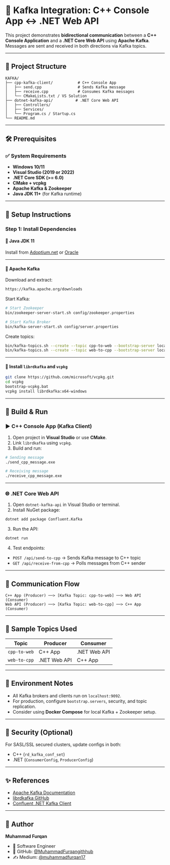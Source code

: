 
# 📡 Kafka Integration: C++ Console App ↔ .NET Web API

This project demonstrates **bidirectional communication** between a **C++ Console Application** and a **.NET Core Web API** using **Apache Kafka**. Messages are sent and received in both directions via Kafka topics.

---

## 📁 Project Structure

```
KAFKA/
├── cpp-kafka-client/           # C++ Console App
│   ├── send.cpp                # Sends Kafka message
│   ├── receive.cpp             # Consumes Kafka messages
│   └── CMakeLists.txt / VS Solution
├── dotnet-kafka-api/          # .NET Core Web API
│   ├── Controllers/
│   ├── Services/
│   └── Program.cs / Startup.cs
└── README.md
```

---

## 🛠️ Prerequisites

### ✅ System Requirements

- **Windows 10/11**
- **Visual Studio (2019 or 2022)**
- **.NET Core SDK (>= 6.0)**
- **CMake + vcpkg**
- **Apache Kafka & Zookeeper**
- **Java JDK 11+** (for Kafka runtime)

---

## 🔧 Setup Instructions

### Step 1: Install Dependencies

#### 🧃 Java JDK 11

Install from [Adoptium.net](https://adoptium.net) or [Oracle](https://www.oracle.com/java/technologies/javase/jdk11-archive-downloads.html)

---

#### 🐘 Apache Kafka

Download and extract:

```bash
https://kafka.apache.org/downloads
```

Start Kafka:

```bash
# Start Zookeeper
bin/zookeeper-server-start.sh config/zookeeper.properties

# Start Kafka Broker
bin/kafka-server-start.sh config/server.properties
```

Create topics:

```bash
bin/kafka-topics.sh --create --topic cpp-to-web --bootstrap-server localhost:9092
bin/kafka-topics.sh --create --topic web-to-cpp --bootstrap-server localhost:9092
```

---

#### 🧰 Install `librdkafka` and `vcpkg`

```bash
git clone https://github.com/microsoft/vcpkg.git
cd vcpkg
bootstrap-vcpkg.bat
vcpkg install librdkafka:x64-windows
```

---

## 🚀 Build & Run

### ▶️ C++ Console App (Kafka Client)

1. Open project in **Visual Studio** or use **CMake**.
2. Link `librdkafka` using `vcpkg`.
3. Build and run:

```bash
# Sending message
./send_cpp_message.exe

# Receiving message
./receive_cpp_message.exe
```

---

### 🌐 .NET Core Web API

1. Open `dotnet-kafka-api` in Visual Studio or terminal.
2. Install NuGet package:

```bash
dotnet add package Confluent.Kafka
```

3. Run the API:

```bash
dotnet run
```

4. Test endpoints:

- `POST /api/send-to-cpp` → Sends Kafka message to C++ topic
- `GET /api/receive-from-cpp` → Polls messages from C++ sender

---

## 🔄 Communication Flow

```
C++ App (Producer) ──> [Kafka Topic: cpp-to-web] ──> Web API (Consumer)
Web API (Producer) ──> [Kafka Topic: web-to-cpp] ──> C++ App (Consumer)
```

---

## 🧪 Sample Topics Used

| Topic         | Producer       | Consumer       |
|---------------|----------------|----------------|
| `cpp-to-web`  | C++ App        | .NET Web API   |
| `web-to-cpp`  | .NET Web API   | C++ App        |

---

## 📂 Environment Notes

- All Kafka brokers and clients run on `localhost:9092`.
- For production, configure `bootstrap.servers`, security, and topic replication.
- Consider using **Docker Compose** for local Kafka + Zookeeper setup.

---

## 🔐 Security (Optional)

For SASL/SSL secured clusters, update configs in both:

- C++ (`rd_kafka_conf_set`)
- .NET (`ConsumerConfig`, `ProducerConfig`)

---

## ✨ References

- [Apache Kafka Documentation](https://kafka.apache.org/documentation/)
- [librdkafka GitHub](https://github.com/edenhill/librdkafka)
- [Confluent .NET Kafka Client](https://github.com/confluentinc/confluent-kafka-dotnet)

---

## 🧠 Author

**Muhammad Furqan**  
- 💼 Software Engineer 
- 🔗 GitHub: [@MuhammadFurqangithhub](https://github.com/MuhammadFurqangithhub)  
- ✍️ Medium: [@muhammadfurqan17](https://medium.com/@muhammadfurqan17)

